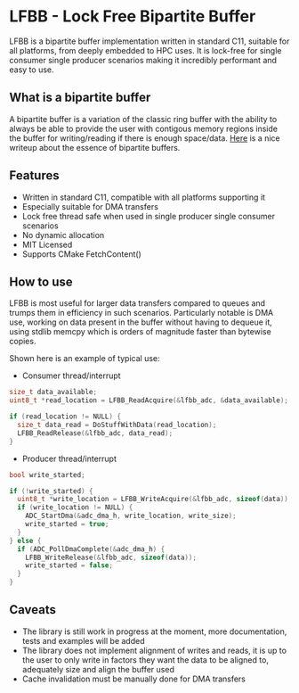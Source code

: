 # LFBB - Lock Free Bipartite Buffer

LFBB is a bipartite buffer implementation written in standard C11, suitable for all platforms, from deeply embedded to HPC uses. It is lock-free for single consumer single producer scenarios making it incredibly performant and easy to use.

## What is a bipartite buffer

A bipartite buffer is a variation of the classic ring buffer with the ability to always be able to provide the user with contigous memory regions inside the buffer for writing/reading if there is enough space/data.
[Here](https://www.codeproject.com/Articles/3479/The-Bip-Buffer-The-Circular-Buffer-with-a-Twist) is a nice writeup about the essence of bipartite buffers.

## Features
* Written in standard C11, compatible with all platforms supporting it
* Especially suitable for DMA transfers
* Lock free thread safe when used in single producer single consumer scenarios
* No dynamic allocation
* MIT Licensed
* Supports CMake FetchContent()

## How to use
LFBB is most useful for larger data transfers compared to queues and trumps them in efficiency in such scenarios. Particularly notable is DMA use, working on data present in the buffer without having to dequeue it, using stdlib memcpy which is orders of magnitude faster than bytewise copies.

Shown here is an example of typical use:
* Consumer thread/interrupt
```c
size_t data_available;
uint8_t *read_location = LFBB_ReadAcquire(&lfbb_adc, &data_available);

if (read_location != NULL) {
  size_t data_read = DoStuffWithData(read_location);
  LFBB_ReadRelease(&lfbb_adc, data_read);
}
```

* Producer thread/interrupt
```c
bool write_started;

if (!write_started) {
  uint8_t *write_location = LFBB_WriteAcquire(&lfbb_adc, sizeof(data));
  if (write_location != NULL) {
    ADC_StartDma(&adc_dma_h, write_location, write_size);
    write_started = true;
  }
} else {
  if (ADC_PollDmaComplete(&adc_dma_h) {
    LFBB_WriteRelease(&lfbb_adc, sizeof(data));
    write_started = false;
  }
}
```

## Caveats
* The library is still work in progress at the moment, more documentation, tests and examples will be added
* The library does not implement alignment of writes and reads, it is up to the user to only write in factors they want the data to be aligned to, adequately size and align the buffer used
* Cache invalidation must be manually done for DMA transfers
